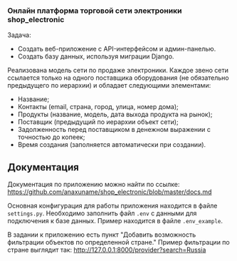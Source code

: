 ### Онлайн платформа торговой сети электроники shop_electronic

Задача:
* Создать веб-приложение с API-интерфейсом и админ-панелью.
* Создать базу данных, используя миграции Django.

Реализована модель сети по продаже электроники. Каждое звено сети ссылается только на одного поставщика оборудования (не обязательно предыдущего по иерархии) и обладает следующими элементами:
- Название;
- Контакты (email, страна, город, улица, номер дома);
- Продукты (название, модель, дата выхода продукта на рынок);
- Поставщик (предыдущий по иерархии объект сети);
- Задолженность перед поставщиком в денежном выражении с точностью до копеек;
- Время создания (заполняется автоматически при создании).

## Документация
Документация по приложению можно найти по ссылке:
https://github.com/anaxuname/shop_electronic/blob/master/docs.md

Основная конфигурация для работы приложения находится в файле `settings.py`.
Необходимо заполнить файл `.env` с данными для подключения к базе данных. Пример находится в файле `.env_example`.

В задании к приложению есть пункт "Добавить возможность фильтрации объектов по определенной стране."
Пример фильтрации по стране выглядит так:
http://127.0.0.1:8000/provider?search=Russia